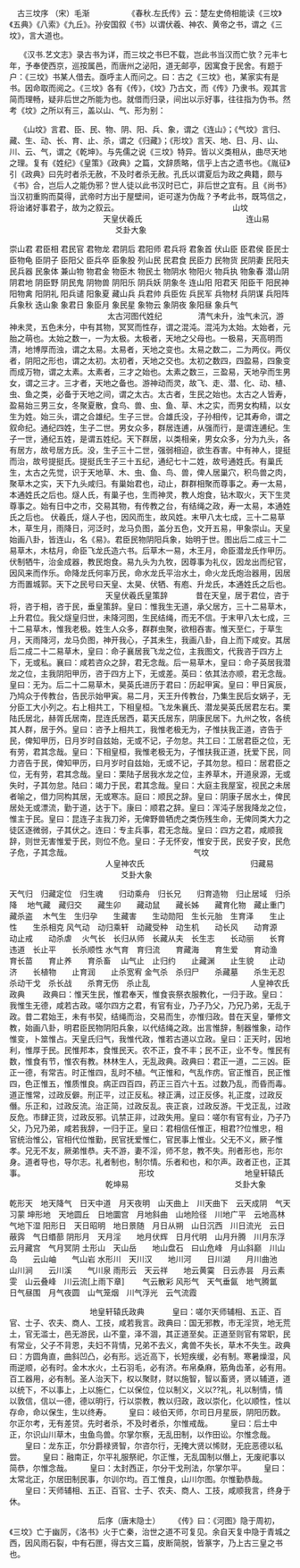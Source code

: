 　古三坟序 （宋）毛渐　
　　
　 《春秋.左氏传》云：楚左史倚相能读《三坟》《五典》《八索》《九丘》。孙安国叙《书》以谓伏羲、神农、黄帝之书，谓之《三坟》，言大道也。

　 《汉书.艺文志》录古书为详，而三坟之书巳不载，岂此书当汉而亡欤？元丰七年，予奉使西京，巡按属邑，而唐州之泌阳，道无邮亭，因寓食于民舍。有题于户：《三坟》书某人借去。亟呼主人而问之。曰：古之《三坟》也，某家实有是书。因命取而阅之。《三坟》各有《传》，《坟》乃古文，而《传》乃隶书。观其言简而理畅，疑非后世之所能为也。就借而归录，间出以示好事，往往指为伪书。然考《坟》之所以有三，盖以山、气、形为别：

　 《山坟》言君、臣、民、物、阴、阳、兵、象，谓之《连山》；《气坟》言归、藏、生、动、长、育、止、杀，谓之《归藏》；《形坟》言天、地、日、月、山、川、云、气，谓之《乾坤》。与先儒之说《三坟》特异。皆以义类相从，曲尽天地之理。复有《姓纪》《皇策》《政典》之篇，文辞质略，信乎上古之遗书也。《胤征》引《政典》曰先时者杀无赦，不及时者杀无赦。孔氏以谓夏后为政之典籍，颇与《书》合，岂后人之能伪邪？世人徒以此书汉时已亡，非后世之宜有。且《尚书》当汉初重购而莫得，武帝时方出于屋壁间，讵可遂为伪哉？予考此书，既笃信之，将诒诸好事君子，故为之叙云。
　
　　　　　　　　　　　　　山坟
　　　　　　　　　　　　天皇伏羲氏
　　　　　　　　　　　　　连山易
　
　　　　　　　　　　　　 爻卦大象

崇山君 君臣相 君民官 君物龙 君阴后 君阳师 君兵将 君象首
伏山臣 臣君侯 臣民士 臣物龟 臣阴子 臣阳父 臣兵卒 臣象股
列山民 民君食 民臣力 民物货 民阴妻 民阳夫 民兵器 民象体
兼山物 物君金 物臣木 物民土 物阴水 物阳火 物兵执 物象春
潜山阴 阴君地 阴臣野 阴民鬼 阴物兽 阴阳乐 阴兵妖 阴象冬
连山阳 阳君天 阳臣干 阳民神 阳物禽 阳阴礼 阳兵谴 阳象夏
藏山兵 兵君帅 兵臣佐 兵民军 兵物材 兵阴谋 兵阳阵 兵象秋
迭山象 象君日 象臣月 象民星 象物云 象阴夜 象阳昼 象兵气
　
　　　　　　　　　　　 太古河图代姓纪
　　
　　清气未升，浊气未沉，游神未灵，五色未分，中有其物，冥冥而性存，谓之混沌。混沌为太始。太始者，元胎之萌也。太始之数一，一为太极。太极者，天地之父母也。一极易，天高明而清，地博厚而浊，谓之太易。太易者，天地之变也。太易之数二，二为两仪。两仪者，阴阳之形也，谓之太初。太初者，天地之交也。太初之数四，四盈易，四象变而成万物，谓之太素。太素者，三才之始也。太素之数三，三盈易，天地孕而生男女，谓之三才。三才者，天地之备也。游神动而灵，故飞、走、潜、化、动、植、虫、鱼之类，必备于天地之间，谓之太古。太古者，生民之始也。太古之人皆寿，盈易始三男三女，冬聚夏散，食鸟、兽、虫、鱼、草、木之实，而男女构精，以女生为姓。始三头，谓之合雄纪。生子三世。合雄氏没，子孙相传，记其寿命，谓之叙命纪。通纪四姓，生子二世。男女众多，群居连逋，从强而行，是谓连逋纪。生子一世，通纪五姓，是谓五姓纪。天下群居，以类相亲，男女众多，分为九头，各有居方，故号居方氏。没，生子三十二世，强弱相迫，欲生吞害。中有神人，提挺而治，故号提挺氏。提挺氏生子三十五纪，通纪七十二姓，故号通姓氏。有巢氏生，太古之先觉，识于天地草、木、虫、鱼、鸟、兽，俾人居巢穴，积鸟兽之肉，聚草木之实，天下九头咸归。有巢始君也，动止，群群相聚而尊事之。寿一太易，本通姓氏之后也。燧人氏，有巢子也，生而神灵，教人炮食，钻木取火，天下生灵尊事之。始有日中之市，交易其物，有传教之台，有结绳之政，寿一太易，本通姓氏之后也。
伏羲氏，燧人子也，因风而生，故风姓。末甲八太七成，三十二易草木，草生月，雨降日，河泛时，龙马负图，盖分五色，文开五易，甲象崇山。天皇始画八卦，皆连山，名《易》。君臣民物阴阳兵象，始明于世。图出后二成三十二易草木，木枯月，命臣飞龙氏造六书。后草木一易，木王月，命臣潜龙氏作甲历。伏制牺牛，治金成器，教民炮食。易九头为九牧，因尊事为礼仪，因龙出而纪官，因风来而作乐。命降龙氏何率万民，命水龙氏平治水土，命火龙氏炮治器用，因居方而置城郭。天下之民号曰天皇、太昊、伏牺、有庖、升龙氏，本通姓氏之后也。
　
　　　　　　　　　　　天皇伏羲氏皇策辞
　
　　昔在天皇，居于君位，咨于将，咨于相，咨于民，垂皇策辞。皇曰：惟我生无道，承父居方，三十二易草木，上升君位。我父燧皇归世，未降河图，生民结绳，而无不信。于末甲八太七成，三十二易草木，惟我老极。姓生人众多，群群虫聚，欲相吞害。惟天至仁，于草生月，天雨降河，龙马负图，神开我心，子其未生，我画八卦，自上而下咸安。其居后二成二十二易草木，皇曰：命子襄居我飞龙之位，主我图文，代我咨于四方上下，无或私。襄曰：咸若咨众之辞，君无念哉。后一易草木，皇曰：命子英居我潜龙之位，主我阴阳甲历，咨于四方上下，无或差。英曰：依其法亦顺，君无念哉。皇曰：无为。后二十二易草木，昊英氏进历于君曰：历起甲寅。皇曰：甲日寅辰，乃鸠众于传教台，告民示始甲寅。易二月，天王升传教台，乃集生民后女娲子，无分臣工大小列之。右上相共工，下相皇桓。飞龙朱襄氏、潜龙昊英氏居君左右。栗陆氏居北，赫胥氏居南，昆连氏居西，葛天氏居东，阴康民居下。九州之牧，各统其人群，居于外。皇曰：咨予上相共工，我惟老极无为，子惟扶我正道，咨告于民，俾知甲历，日月岁时自兹始，无或不记，子勿怠。共工曰：工居君臣之位，无有劳，君其念哉。皇曰：下相皇桓，我惟老极无为，子惟扶我正道，抚爱下民，同力咨告于民，俾知甲历，曰月岁时自兹始，无或不记，子其勿怠。桓曰：居君臣之位，无有劳，君其念哉。皇曰：栗陆子居我水龙之位，主养草木，开道泉源，无或失时，子其勿怠。陆曰：竭力于民，君其念哉。皇曰：大庭主我屋室，视民之未居者喻之，借力同构其居，无或寒冻。庭曰：顺民之辞。皇曰：阴康子居水土，俾民居处无或漂流，勤于道，达于下。康曰：顺君之辞。皇曰：浑沌子居我降龙之位，惟主于民。皇曰：昆连子主我刀斧，无俾野兽牺虎之类伤残生命，无俾同类大力之徒区逐微弱，子其伏之。连曰：专主兵事，君无念哉。皇曰：四方之君，咸顺我辞，则世无害惟爱于民，则位不危。皇曰：子无怀安，惟安于民，民安子安，民危子危，子其念哉。
　
　　　　　　　　　　　　　　气坟
　　　　　　　　　　　　 人皇神农氏
　　　　　　　　　　　　　 归藏易
　
　　　　　　　　　　　　　爻卦大象

天气归　归藏定位　归生魂　　归动乘舟　归长兄　　归育造物　归止居域　归杀降　
地气藏　藏归交　　藏生卯　　藏动鼠　　藏长姊　　藏育化物　藏止重门　藏杀盗　
木气生　生归孕　　生藏害　　生动勋阳　生长元胎　生育泽　　生止性　　生杀相克
风气动　动归乘轩　动藏受种　动生机　　动长风　　动育源　　动止戒　　动杀虐　
火气长　长归从师　长藏从夫　长生志　　长动丽　　长育违道　长止平　　长杀顺性
水气育　育归流　　育藏海　　育生爱　　育动渔　　育长苗　　育止养　　育杀畜　
山气止　止归约　　止藏渊　　止生貌　　止动济　　长植物　　止育润　　止杀宽宥
金气杀　杀归尸　　杀藏墓　　杀生无忍　杀动干戈　杀长战　　杀育无伤　杀止乱　 
　
　　　　　　　　　　 人皇神农氏政典
　　政典曰：惟天生民，惟君奉天，惟食丧祭衣服教化，一归于政。皇曰：我惟生无德，咸若古政。嗟尔四方之君，有官有业，乃子乃父，乃兄乃弟，无乱于政。昔二君始王，未有书契，结绳而治，交易而生，亦惟归政。昔在天皇，肇修文教，始画八卦，明君臣民物阴阳兵象，以代结绳之政。出言惟辞，制器惟象，动作惟变，卜筮惟占。天皇氏归气，我惟代政，惟若古道以立政。皇曰：正天时，因地利，惟厚于民。民惟邦本，食惟民天。农不正，食不丰；民不正，业不专。惟民有数，惟食有节，惟农有教。林林生人，无乱政典。政典曰：君正一道，二三凶。臣正一德，有常吉。时正惟四，乱时不植。气正惟和，气乱作疠。官正惟百，民正惟四，色正惟五，惟质惟良。病正四百四，药正三百六十五。过数乃乱，而昏而毒。道正惟常，过政反僻。刑正平，过正反私。禄正满，过正反侈。礼正度，过政反僭。乐正和，过政反流。治正简，过政反乱。丧正哀，过政反游。干戈正乱，过政反危。市肆正货，过政反邪。讥禁正非，过政失用。皇曰：嗟尔有官有业，乃子乃父，乃兄乃弟，咸若我辞，一归于正。皇曰：君相信任惟正，相君??位惟忠，相官统治惟公，官相代位惟勤，民官抚爱惟仁，官民事上惟业。父无不义，厥子惟孝。兄无不友，厥弟惟恭。夫不游，妻不淫，师不怠，教不失。刑者形也，形尔身。道者导也，导尔志。礼者制也，制尔情。乐者和也，和尔声。政者正也，正其事。
　
　　　　　　　　　　　　　形坟
　　　　　　　　　　　 地皇轩辕氏
　　　　　　　　　　　　 乾坤易
　
　　　　　　　　　　　　爻卦大象

乾形天　地天降气　日天中道　月天夜明　山天曲上　川天曲下　云天成阴　气天习蒙
坤形地　天地圆丘　日地圜宫　月地斜曲　山地险径　川地广平　云地高林　气地下湿
阳形日　天日昭明　地日景随　月日从朔　山日沉西　川日流光　云日蔽霠　气日缗蔀
阴形月　天月淫　　地月伏辉　日月代明　山月升腾　川月东浮　云月藏宫　气月冥阴
土形山　天山岳　　地山盘石　曰山危峰　月山斜巅　川山岛　　云山岫　　气山岩
水形川　天川汉　　地川河　　日川湖　　月川曲池　山川涧　　云川溪　　气川泉
雨形云　天云祥　　地云黄霙　日云赤昙　月云素雯　山云叠峰　川云流[上雨下章]　　 气云散彩
风形气　天气垂氤　地气腾氲　日气昼围　月气夜圆　山气笼烟　川气浮光　云气流霞


　　　　　　　　　　 地皇轩辕氏政典
　
　　皇曰：嗟尔天师辅相、五正、百官、士子、农夫、商人、工技，咸若我言。政典曰：国无邪教，市无淫货，地无荒土，官无滥士，邑无游民，山不童，泽不涸，其正道至矣。正道至则官有常职，民有常业，父子不背恩，夫妇不背情，兄弟不去义，禽兽不失长，草木不失生。政典曰：方圆角直，曲斜凹凸，必有形。远近高下，长短疾缓，必有制。寒暑燥湿，风雨逆顺，必有时。金木水火，土石羽毛，必有济。布帛桑麻，筋角齿革，必有用。百工器用，必有制。圣人治天下，权以聚财，财以施智，智以畜贤，贤以辅道，道以统下，不以事上，上以施仁，仁以保位，位以制义，义以??礼，礼以制情，情以敦信，信以一德，德以明行，行以崇教，教以归政，政以崇化，化以顺性，性以存命，命以保生，生以终寿。
　　皇曰：岐伯天师，尔司日月星辰，阴阳历数。尔正尔考，无有差贷。先时者杀，不及时者杀，尔惟戒哉。
　　皇曰：后土中正，尔识山川草木，虫鱼鸟兽。尔掌尔察，无乱田制，以作田讼。尔惟念哉。
　　皇曰：龙东正，尔分爵禄贤智，尔咨尔行，无掩大贤以悕财，无庇恶德以私尝。
　　皇曰：融南正，尔平礼服祭祀，尔正惟，无乱国制以僭上，无废祀事以简恭，尔惟念哉。
　　皇曰：太封西正，尔分干戈刑法，尔掌尔平。
　　皇曰：太常北正，尔居田制民事，尔训尔均。百工惟良，山川尔图。尔惟勤恭哉。
　　皇曰：天师辅相、五正、百官、士子、农夫、商人、工技，咸顺我言，终身于休。
　

　　　　　　　　　　　 后序（唐末隐士）
　　《传》曰：《河图》隐于周初，《三坟》亡于幽厉，《洛书》火于亡秦，治世之道不可复见。余自天复中隐于青城之西，因风雨石裂，中有石匣，得古文三篇，皮断简脱，皆篆字，乃上古三皇之书也。
